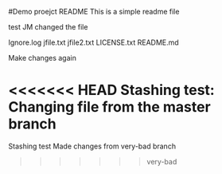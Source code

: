 #Demo proejct README
This is a simple readme file

test
JM changed the file

Ignore.log
jfile.txt
jfile2.txt
LICENSE.txt
README.md


Make changes again

<<<<<<< HEAD
Stashing test: Changing file from the master branch
=======
Stashing test Made changes from very-bad branch
>>>>>>> very-bad

